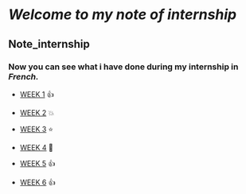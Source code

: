 # *Welcome to my note of internship*
## Note_internship

### Now you can see what i have done during my internship in _French._ 

- [WEEK 1](https://github.com/coo1cj/Note_internship/blob/master/Note_WEEK1.md) :+1:

- [WEEK 2](https://github.com/coo1cj/Note_internship/blob/master/Mynote_week2) :boom:

- [WEEK 3](https://github.com/coo1cj/Note_internship/blob/master/note_WEEK3.md) :star:

- [WEEK 4](https://github.com/coo1cj/Note_internship/blob/master/Note_WEEK4.md) :star2:

- [WEEK 5](https://github.com/coo1cj/Note_internship/blob/master/Note_WEEK5.md) :+1:

- [WEEK 6](https://github.com/coo1cj/Note_internship/blob/master/Note_WEEK6.md) :+1:
